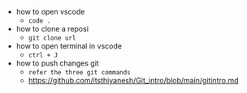 - how to open vscode
    - `code .`
- how to clone a reposi
    - `git clone url`
- how to open terminal in vscode
    - `ctrl + J`
- how to push changes git
    - `refer the three git commands`
    - https://github.com/itsthiyanesh/Git_intro/blob/main/gitintro.md